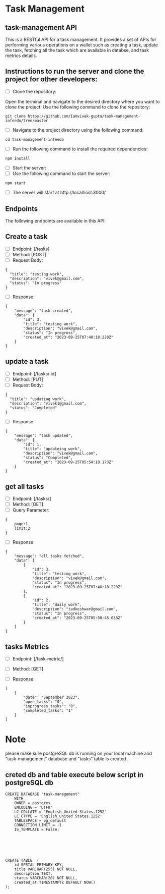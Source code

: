 # Task Management

## task-management API

This is a RESTful API for a task management. It provides a set of APIs for performing various operations on a wallet such as creating a task, update the task, fetching all the task which are available in databse, and task metrics details.


## Instructions to run the server and clone the project for other developers:


- [ ] Clone the repository:

Open the terminal and navigate to the desired directory where you want to clone the project.
Use the following command to clone the repository:

```
git clone https://github.com/Iamvivek-gupta/task-management-infeedo/tree/master

```


- [ ] Navigate to the project directory using the following command:

```
cd task-management-infeedo

```


- [ ] Run the following command to install the required dependencies:

```
npm install

```



- [ ] Start the server:
- [ ] Use the following command to start the server:

```
npm start

```
    
- [ ] The server will start at http://localhost:3000/ 



## Endpoints
The following endpoints are available in this API:

## Create a task


- [ ] Endpoint: [/tasks]
- [ ] Method: [POST]
- [ ] Request Body:

```
{
  "title": "testing work",
  "description": "vivek@gmail.com",
  "status": "In progress"
}

```

- [ ] Response:

```
{
    "message": "task created",
    "data": {
        "id": 3,
        "title": "testing work",
        "description": "vivek@gmail.com",
        "status": "In progress",
        "created_at": "2023-09-25T07:48:18.220Z"
    }
}

```






## update a task


- [ ] Endpoint: [/tasks/:id]
- [ ] Method: [PUT]
- [ ] Request Body:

```
{
  "title": "updating work",
  "description": "vivek1@gmail.com",
  "status": "Completed"
}

```

- [ ] Response:

```
{
    "message": "task updated",
    "data": {
        "id": 1,
        "title": "updateing work",
        "description": "vivek@gmail.com",
        "status": "Completed",
        "created_at": "2023-09-25T05:54:18.173Z"
    }
}

```






## get all tasks


- [ ] Endpoint: [/tasks/]
- [ ] Method: [GET]
- [ ] Query Parameter:

```
{
    page:1
    limit:2
}

```

- [ ] Response:

```
{
    "message": "all tasks fetched",
    "data": [
        {
            "id": 3,
            "title": "testing work",
            "description": "vivek@gmail.com",
            "status": "In progress",
            "created_at": "2023-09-25T07:48:18.220Z"
        },
        {
            "id": 2,
            "title": "daily work",
            "description": "tadkeshwar@gmail.com",
            "status": "In progress",
            "created_at": "2023-09-25T05:58:45.038Z"
        }
    ]
}

```





## tasks Metrics


- [ ] Endpoint: [/task-metric/]
- [ ] Method: [GET]


- [ ] Response:

```
[
    {
        "date": "September 2023",
        "open_tasks": "0",
        "inprogress_tasks": "0",
        "completed_tasks": "1"
    }
]

```






# Note
please make sure postgreSQL db is running on your local machine and "task-management" database and "tasks" table is created .


## creted db and table execute below script in postgreSQL db



```
CREATE DATABASE "task-management"
    WITH
    OWNER = postgres
    ENCODING = 'UTF8'
    LC_COLLATE = 'English_United States.1252'
    LC_CTYPE = 'English_United States.1252'
    TABLESPACE = pg_default
    CONNECTION LIMIT = -1
    IS_TEMPLATE = False;
	
	
	
	

	
CREATE TABLE  (
    id SERIAL PRIMARY KEY,
    title VARCHAR(255) NOT NULL,
    description TEXT,
    status VARCHAR(20) NOT NULL,
    created_at TIMESTAMPTZ DEFAULT NOW()
);
```




















